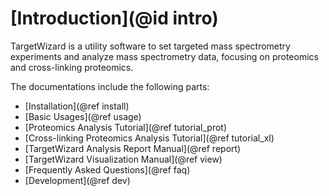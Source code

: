 # [Introduction](@id intro)

TargetWizard is a utility software to set targeted mass spectrometry experiments and analyze mass spectrometry data, focusing on proteomics and cross-linking proteomics.

The documentations include the following parts:
- [Installation](@ref install)
- [Basic Usages](@ref usage)
- [Proteomics Analysis Tutorial](@ref tutorial_prot)
- [Cross-linking Proteomics Analysis Tutorial](@ref tutorial_xl)
- [TargetWizard Analysis Report Manual](@ref report)
- [TargetWizard Visualization Manual](@ref view)
- [Frequently Asked Questions](@ref faq)
- [Development](@ref dev)
